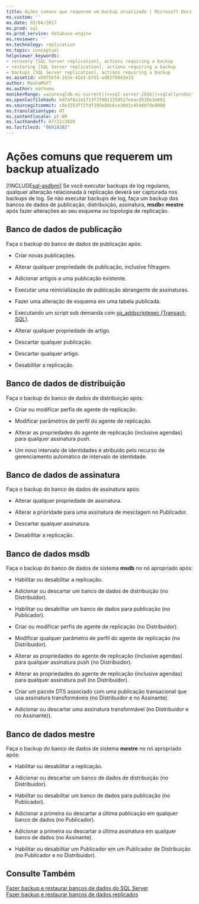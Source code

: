 ```yaml
---
title: Ações comuns que requerem um backup atualizado | Microsoft Docs
ms.custom: ''
ms.date: 03/04/2017
ms.prod: sql
ms.prod_service: database-engine
ms.reviewer: ''
ms.technology: replication
ms.topic: conceptual
helpviewer_keywords:
- recovery [SQL Server replication], actions requiring a backup
- restoring [SQL Server replication], actions requiring a backup
- backups [SQL Server replication], actions requiring a backup
ms.assetid: a5975bf4-183e-42e3-b7d1-ad02f89d2e1d
author: MashaMSFT
ms.author: mathoma
monikerRange: =azuresqldb-mi-current||>=sql-server-2016||=sqlallproducts-allversions
ms.openlocfilehash: bd7af8a1e1713f3f0013350517eeacd518e3e601
ms.sourcegitcommit: c8e1553ff3fdf295e8dc6ce30d1c454d6fde8088
ms.translationtype: HT
ms.contentlocale: pt-BR
ms.lasthandoff: 07/22/2020
ms.locfileid: "86918282"
---
```

# <a name="common-actions-requiring-an-updated-backup"></a>Ações comuns que requerem um backup atualizado
[!INCLUDE[sql-asdbmi](../../../includes/applies-to-version/sql-asdbmi.md)]
  Se você executar backups de log regulares, qualquer alteração relacionada à replicação deverá ser capturada nos backups de log. Se não executar backups de log, faça um backup dos bancos de dados de publicação, distribuição, assinatura, **msdb**e **mestre** após fazer alterações ao seu esquema ou topologia de replicação.  
  
## <a name="publication-database"></a>Banco de dados de publicação  
 Faça o backup do banco de dados de publicação após:  
  
-   Criar novas publicações.  
  
-   Alterar qualquer propriedade de publicação, inclusive filtragem.  
  
-   Adicionar artigos a uma publicação existente.  
  
-   Executar uma reinicialização de publicação abrangente de assinaturas.  
  
-   Fazer uma alteração de esquema em uma tabela publicada.  
  
-   Executando um script sob demanda com [sp_addscriptexec &#40;Transact-SQL&#41;](../../../relational-databases/system-stored-procedures/sp-addscriptexec-transact-sql.md).  
  
-   Alterar qualquer propriedade de artigo.  
  
-   Descartar qualquer publicação.  
  
-   Descartar qualquer artigo.  
  
-   Desabilitar a replicação.  
  
## <a name="distribution-database"></a>Banco de dados de distribuição  
 Faça o backup do banco de dados de distribuição após:  
  
-   Criar ou modificar perfis de agente de replicação.  
  
-   Modificar parâmetros de perfil do agente de replicação.  
  
-   Alterar as propriedades do agente de replicação (inclusive agendas) para qualquer assinatura push.  
  
-   Um novo intervalo de identidades é atribuído pelo recurso de gerenciamento automático de intervalo de identidade.  
  
## <a name="subscription-database"></a>Banco de dados de assinatura  
 Faça o backup do banco de dados de assinatura após:  
  
-   Alterar qualquer propriedade de assinatura.  
  
-   Alterar a prioridade para uma assinatura de mesclagem no Publicador.  
  
-   Descartar qualquer assinatura.  
  
-   Desabilitar a replicação.  
  
## <a name="msdb-database"></a>Banco de dados msdb  
 Faça o backup do banco de dados de sistema **msdb** no nó apropriado após:  
  
-   Habilitar ou desabilitar a replicação.  
  
-   Adicionar ou descartar um banco de dados de distribuição (no Distribuidor).  
  
-   Habilitar ou desabilitar um banco de dados para publicação (no Publicador).  
  
-   Criar ou modificar perfis de agente de replicação (no Distribuidor).  
  
-   Modificar qualquer parâmetro de perfil do agente de replicação (no Distribuidor).  
  
-   Alterar as propriedades do agente de replicação (inclusive agendas) para qualquer assinatura push (no Distribuidor).  
  
-   Alterar as propriedades do agente de replicação (inclusive agendas) para qualquer assinatura pull (no Distribuidor).  
  
-   Criar um pacote DTS associado com uma publicação transacional que usa assinatura transformáveis (no Distribuidor e no Assinante).  
  
-   Adicionar ou descartar uma assinatura transformável (no Distribuidor e no Assinante)).  
  
## <a name="master-database"></a>Banco de dados mestre  
 Faça o backup do banco de dados de sistema **mestre** no nó apropriado após:  
  
-   Habilitar ou desabilitar a replicação.  
  
-   Adicionar ou descartar um banco de dados de distribuição (no Distribuidor).  
  
-   Habilitar ou desabilitar um banco de dados para publicação (no Publicador).  
  
-   Adicionar a primeira ou descartar a última publicação em qualquer banco de dados (no Publicador).  
  
-   Adicionar a primeira ou descartar a última assinatura em qualquer banco de dados (no Assinante).  
  
-   Habilitar ou desabilitar um Publicador em um Publicador de Distribuição (no Publicador e no Distribuidor).  
  
## <a name="see-also"></a>Consulte Também  
 [Fazer backup e restaurar bancos de dados do SQL Server](../../../relational-databases/backup-restore/back-up-and-restore-of-sql-server-databases.md)   
 [Fazer backup e restaurar bancos de dados replicados](../../../relational-databases/replication/administration/back-up-and-restore-replicated-databases.md)  
  
  
